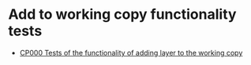 # Add to working copy functionality tests

* [CP000 Tests of the functionality of adding layer to the working copy](CP000/testVC00AD00CP000.md)
